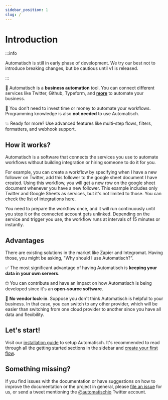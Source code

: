 ```yaml
---
sidebar_position: 1
slug: /
---
```


# Introduction

:::info

Automatisch is still in early phase of development. We try our best not to introduce breaking changes, but be cautious until v1 is released.

:::

🧐 Automatisch is a **business automation** tool. You can connect different services like Twitter, Github, Typeform, and **[more](/integrations/available-apps)** to automate your business.

💸 You don't need to invest time or money to automate your workflows. Programming knowledge is also **not needed** to use Automatisch.

💥 Ready for more? Use advanced features like multi-step flows, filters, formatters, and webhook support.

## How it works?

Automatisch is a software that connects the services you use to automate workflows without building integration or hiring someone to do it for you.

For example, you can create a workflow by specifying when I have a new follower on Twitter, add this follower to the google sheet document I have created. Using this workflow, you will get a new row on the google sheet document whenever you have a new follower. This example includes only Twitter and Google Sheets as services, but it's not limited to those. You can check the list of integrations [here](/integrations/available-apps).

You need to prepare the workflow once, and it will run continuously until you stop it or the connected account gets unlinked. Depending on the service and trigger you use, the workflow runs at intervals of 15 minutes or instantly.

## Advantages

There are existing solutions in the market like Zapier and Integromat. Having those, you might be asking, "Why should I use Automatisch?".

✅ The most significant advantage of having Automatisch is **keeping your data in your own servers**.

🤓 You can contribute and have an impact on how Automatisch is being developed since it's an **open-source software**.

💙 **No vendor lock-in**. Suppose you don't think Automatisch is helpful to your business. In that case, you can switch to any other provider, which will be easier than switching from one cloud provider to another since you have all data and flexibility.

## Let's start!

Visit our [installation guide](/getting-started/installation) to setup Automatisch. It's recommended to read through all the getting started sections in the sidebar and [create your first flow](/getting-started/create-flow).

## Something missing?

If you find issues with the documentation or have suggestions on how to improve the documentation or the project in general, please [file an issue](https://github.com/automatisch/automatisch) for us, or send a tweet mentioning the [@automatischio](https://twitter.com/automatischio) Twitter account.
